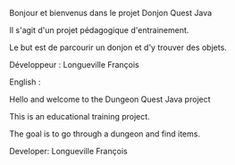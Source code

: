 Bonjour et bienvenus dans le projet Donjon Quest Java

Il s'agit d'un projet pédagogique d'entrainement.

Le but est de parcourir un donjon et d'y trouver des objets. 



Développeur : Longueville François


English : 


Hello and welcome to the Dungeon Quest Java project

This is an educational training project.

The goal is to go through a dungeon and find items.



Developer: Longueville François
